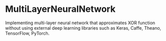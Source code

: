 # MultiLayerNeuralNetwork

Implementing multi-layer neural network that approximates XOR function without using external deep learning libraries such as Keras, Caffe, Theano, TensorFlow, PyTorch. 
